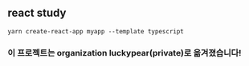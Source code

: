 ## react study
```
yarn create-react-app myapp --template typescript
```

### 이 프로젝트는 organization luckypear(private)로 옮겨졌습니다!
